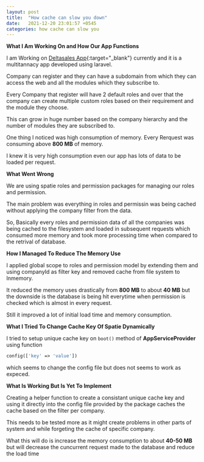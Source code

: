 ```yaml
---
layout: post
title:  "How cache can slow you down"
date:   2021-12-20 23:01:57 +0545
categories: how cache can slow you
---
```


**What I Am Working On and How Our App Functions**

I am Working on [Deltasales App](https://deltatechnepal.com/product/delta-sales-crm){:target="_blank"} currently and it is a multitannacy app developed using laravel.

Company can register and they can have a subdomain from which they can access the web and all the modules which they subscribe to. 

Every Company that register will have 2 default roles and over that the company can create multiple custom roles based on their requirement and the module they choose.

This can grow in huge number based on the company hierarchy and the number of modules they are subscribed to.

One thing I noticed was high consumption of memory. Every Rerquest was consuming above **800 MB** of memory. 

I knew it is very high consumption even our app has lots of data to be loaded per request.


**What Went Wrong**

We are using spatie roles and permission packages for managing our roles and permission.

The main problem was everything in roles and permissin was being cached without applying the company filter from the data.

So, Basically every roles and permission data of all the companies was being cached to the filesystem and loaded in subsequent requests which consumed more memory and took more processing time when compared to the retrival of database.

**How I Managed To Reduce The Memory Use**

I applied global scope to roles and permission model by extending them and using companyId as filter key and removed cache from file system to Inmemory.

It reduced the memory uses drastically from **800 MB** to about **40 MB** but the downside is the database is being hit everytime when permission is checked which is almost in every request.

Still it improved a lot of initial load time and memory consumption.

**What I Tried To Change Cache Key Of Spatie Dynamically**

I tried to setup unique cache key on ```boot()``` method of **AppServiceProvider** using function
```php
config(['key' => 'value'])
``` 
which seems to change the config file but does not seems to work as expeced.


**What Is Working But Is Yet To Implement**

Creating a helper function to create a consistant unique cache key and using it directly into the config file provided by the package caches the cache based on the filter per company. 

This needs to be tested more as it might create problems in other parts of system and while forgeting the cache of specific company.

What this will do is increase the memory consumption to about **40-50 MB**  but will decrease the cuncurrent request made to the database and reduce the load time

